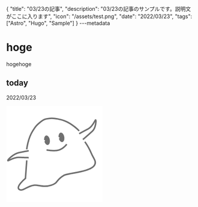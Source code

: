 {
  "title": "03/23の記事",
  "description": "03/23の記事のサンプルです。説明文がここに入ります",
  "icon": "/assets/test.png",
  "date": "2022/03/23",
  "tags": ["Astro", "Hugo", "Sample"]
}
---metadata

# hoge
hogehoge

## today
2022/03/23

![img](/assets/test.png)